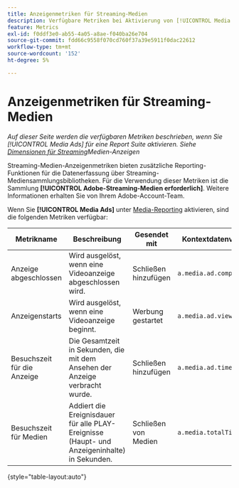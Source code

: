 ```yaml
---
title: Anzeigenmetriken für Streaming-Medien
description: Verfügbare Metriken bei Aktivierung von [!UICONTROL Media Ads] für eine Report Suite.
feature: Metrics
exl-id: f0ddf3e0-ab55-4a05-a8ae-f040ba26e704
source-git-commit: fdd66c9558f070cd760f37a39e5911f0dac22612
workflow-type: tm+mt
source-wordcount: '152'
ht-degree: 5%

---
```


# Anzeigenmetriken für Streaming-Medien

*Auf dieser Seite werden die verfügbaren Metriken beschrieben, wenn Sie [!UICONTROL Media Ads] für eine Report Suite aktivieren. Siehe [Dimensionen für Streaming](../dimensions/sm-ads.md)Medien-Anzeigen*

Streaming-Medien-Anzeigenmetriken bieten zusätzliche Reporting-Funktionen für die Datenerfassung über Streaming-Mediensammlungsbibliotheken. Für die Verwendung dieser Metriken ist die Sammlung **[!UICONTROL Adobe-Streaming-Medien erforderlich]**. Weitere Informationen erhalten Sie von Ihrem Adobe-Account-Team.

Wenn Sie **[!UICONTROL Media Ads]** unter [Media-Reporting](/help/admin/admin/c-manage-report-suites/c-edit-report-suites/media-management.md) aktivieren, sind die folgenden Metriken verfügbar:

| Metrikname | Beschreibung | Gesendet mit | Kontextdatenvariable |
| --- | --- | --- | --- |
| Anzeige abgeschlossen | Wird ausgelöst, wenn eine Videoanzeige abgeschlossen wird. | Schließen hinzufügen | `a.media.ad.complete` |
| Anzeigenstarts | Wird ausgelöst, wenn eine Videoanzeige beginnt. | Werbung gestartet | `a.media.ad.view` |
| Besuchszeit für die Anzeige | Die Gesamtzeit in Sekunden, die mit dem Ansehen der Anzeige verbracht wurde. | Schließen hinzufügen | `a.media.ad.timePlayed` |
| Besuchszeit für Medien | Addiert die Ereignisdauer für alle PLAY-Ereignisse (Haupt- und Anzeigeninhalte) in Sekunden. | Schließen von Medien | `a.media.totalTimePlayed` |

{style="table-layout:auto"}
